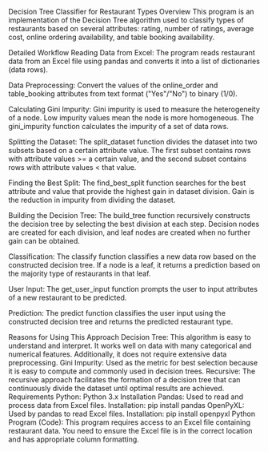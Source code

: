 Decision Tree Classifier for Restaurant Types
Overview
This program is an implementation of the Decision Tree algorithm used to classify types of restaurants based on several attributes: rating, number of ratings, average cost, online ordering availability, and table booking availability.

Detailed Workflow
Reading Data from Excel:
The program reads restaurant data from an Excel file using pandas and converts it into a list of dictionaries (data rows).

Data Preprocessing:
Convert the values of the online_order and table_booking attributes from text format ("Yes"/"No") to binary (1/0).

Calculating Gini Impurity:
Gini impurity is used to measure the heterogeneity of a node. Low impurity values mean the node is more homogeneous. The gini_impurity function calculates the impurity of a set of data rows.

Splitting the Dataset:
The split_dataset function divides the dataset into two subsets based on a certain attribute value. The first subset contains rows with attribute values >= a certain value, and the second subset contains rows with attribute values < that value.

Finding the Best Split:
The find_best_split function searches for the best attribute and value that provide the highest gain in dataset division. Gain is the reduction in impurity from dividing the dataset.

Building the Decision Tree:
The build_tree function recursively constructs the decision tree by selecting the best division at each step. Decision nodes are created for each division, and leaf nodes are created when no further gain can be obtained.

Classification:
The classify function classifies a new data row based on the constructed decision tree. If a node is a leaf, it returns a prediction based on the majority type of restaurants in that leaf.

User Input:
The get_user_input function prompts the user to input attributes of a new restaurant to be predicted.

Prediction:
The predict function classifies the user input using the constructed decision tree and returns the predicted restaurant type.

Reasons for Using This Approach
Decision Tree: This algorithm is easy to understand and interpret. It works well on data with many categorical and numerical features. Additionally, it does not require extensive data preprocessing.
Gini Impurity: Used as the metric for best selection because it is easy to compute and commonly used in decision trees.
Recursive: The recursive approach facilitates the formation of a decision tree that can continuously divide the dataset until optimal results are achieved.
Requirements
Python:
Python 3.x Installation
Pandas:
Used to read and process data from Excel files.
Installation: pip install pandas
OpenPyXL:
Used by pandas to read Excel files.
Installation: pip install openpyxl
Python Program (Code):
This program requires access to an Excel file containing restaurant data. You need to ensure the Excel file is in the correct location and has appropriate column formatting.

